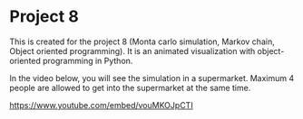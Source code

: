 # Project 8 
This is created for the project 8 (Monta carlo simulation, Markov chain, Object oriented programming). It is an animated visualization with object-oriented programming in Python.

In the video below, you will see the simulation in a supermarket. Maximum 4 people are allowed to get into the supermarket at the same time.  

https://www.youtube.com/embed/vouMKOJpCTI



